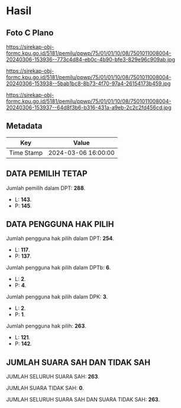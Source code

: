 # Hasil

## Foto C Plano

https://sirekap-obj-formc.kpu.go.id/5181/pemilu/ppwp/75/01/01/10/08/7501011008004-20240306-153936--773c4d84-eb0c-4b90-bfe3-829e96c909ab.jpg

https://sirekap-obj-formc.kpu.go.id/5181/pemilu/ppwp/75/01/01/10/08/7501011008004-20240306-153938--5bab1bc8-8b73-4f70-97a4-26154173b459.jpg

https://sirekap-obj-formc.kpu.go.id/5181/pemilu/ppwp/75/01/01/10/08/7501011008004-20240306-153937--64d8f3b6-b316-431a-a9eb-2c2c2fd456cd.jpg


## Metadata

| Key        | Value               |
| ---------- | ------------------- |
| Time Stamp | 2024-03-06 16:00:00 |


## DATA PEMILIH TETAP

Jumlah pemilih dalam DPT: **288**.
 * L: **143**.
 * P: **145**.

## DATA PENGGUNA HAK PILIH

Jumlah pengguna hak pilih dalam DPT: **254**.
 * L: **117**.
 * P: **137**.

Jumlah pengguna hak pilih dalam DPTb: **6**.
 * L: **2**.
 * P: **4**.

Jumlah pengguna hak pilih dalam DPK: **3**.
 * L: **2**.
 * P: **1**.

Jumlah pengguna hak pilih: **263**.
 * L: **121**.
 * P: **142**.

## JUMLAH SUARA SAH DAN TIDAK SAH

JUMLAH SELURUH SUARA SAH: **263**.

JUMLAH SUARA TIDAK SAH: **0**.

JUMLAH SELURUH SUARA SAH DAN SUARA TIDAK SAH: **263**.


